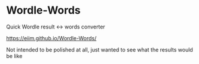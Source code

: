 # Wordle-Words
Quick Wordle result &lt;-> words converter

https://eiim.github.io/Wordle-Words/

Not intended to be polished at all, just wanted to see what the results would be like
